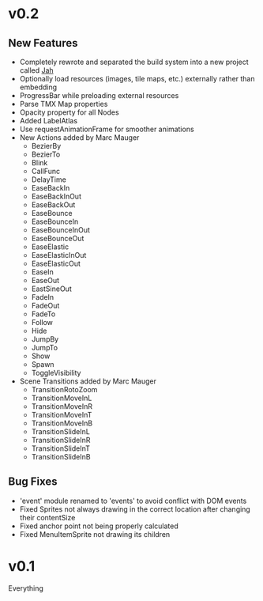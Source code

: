 v0.2
====

New Features
------------

* Completely rewrote and separated the build system into a new project called [Jah][jah]
* Optionally load resources (images, tile maps, etc.) externally rather than embedding
* ProgressBar while preloading external resources
* Parse TMX Map properties
* Opacity property for all Nodes
* Added LabelAtlas
* Use requestAnimationFrame for smoother animations
* New Actions added by Marc Mauger
  * BezierBy
  * BezierTo
  * Blink
  * CallFunc
  * DelayTime
  * EaseBackIn
  * EaseBackInOut
  * EaseBackOut
  * EaseBounce
  * EaseBounceIn
  * EaseBounceInOut
  * EaseBounceOut
  * EaseElastic
  * EaseElasticInOut
  * EaseElasticOut
  * EaseIn
  * EaseOut
  * EastSineOut
  * FadeIn
  * FadeOut
  * FadeTo
  * Follow
  * Hide
  * JumpBy
  * JumpTo
  * Show
  * Spawn
  * ToggleVisibility
* Scene Transitions added by Marc Mauger
  * TransitionRotoZoom
  * TransitionMoveInL
  * TransitionMoveInR
  * TransitionMoveInT
  * TransitionMoveInB
  * TransitionSlideInL
  * TransitionSlideInR
  * TransitionSlideInT
  * TransitionSlideInB


Bug Fixes
---------

* 'event' module renamed to 'events' to avoid conflict with DOM events
* Fixed Sprites not always drawing in the correct location after changing their contentSize
* Fixed anchor point not being properly calculated
* Fixed MenuItemSprite not drawing its children


v0.1
====

Everything

[jah]: https://github.com/ryanwilliams/jah
